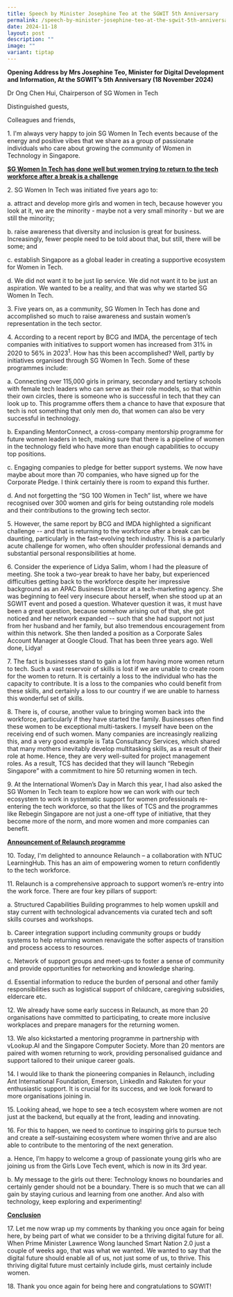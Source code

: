 ```yaml
---
title: Speech by Minister Josephine Teo at the SGWIT 5th Anniversary
permalink: /speech-by-minister-josephine-teo-at-the-sgwit-5th-anniversary/
date: 2024-11-18
layout: post
description: ""
image: ""
variant: tiptap
---
```

<p><strong>Opening Address by Mrs Josephine Teo, Minister for Digital Development and Information, At the SGWIT’s 5th Anniversary (18 November 2024)</strong>
</p>
<p>Dr Ong Chen Hui, Chairperson of SG Women in Tech</p>
<p>Distinguished guests,</p>
<p>Colleagues and friends,</p>
<p>1. I'm always very happy to join SG Women In Tech events because of the
energy and positive vibes that we share as a group of passionate individuals
who care about growing the community of Women in Technology in Singapore.</p>
<p><strong><u>SG Women In Tech has done well but women trying to return to the tech workforce after a break is a challenge</u></strong>
</p>
<p>2. SG Women In Tech was initiated five years ago to:</p>
<p>a. attract and develop more girls and women in tech, because however you
look at it, we are the minority - maybe not a very small minority - but
we are still the minority;</p>
<p>b. raise awareness that diversity and inclusion is great for business.
Increasingly, fewer people need to be told about that, but still, there
will be some; and</p>
<p>c. establish Singapore as a global leader in creating a supportive ecosystem
for Women in Tech.</p>
<p>d. We did not want it to be just lip service. We did not want it to be
just an aspiration. We wanted to be a reality, and that was why we started
SG Women In Tech.</p>
<p>3. Five years on, as a community, SG Women In Tech has done and accomplished
so much to raise awareness and sustain women’s representation in the tech
sector.</p>
<p>4. According to a recent report by BCG and IMDA, the percentage of tech
companies with initiatives to support women has increased from 31% in 2020
to 56% in 2023<sup>1</sup>. How has this been accomplished? Well, partly
by initiatives organised through SG Women In Tech. Some of these programmes
include:</p>
<p>a. Connecting over 115,000 girls in primary, secondary and tertiary schools
with female tech leaders who can serve as their role models, so that within
their own circles, there is someone who is successful in tech that they
can look up to. This programme offers them a chance to have that exposure
that tech is not something that only men do, that women can also be very
successful in technology.</p>
<p>b. Expanding MentorConnect, a cross-company mentorship programme for future
women leaders in tech, making sure that there is a pipeline of women in
the technology field who have more than enough capabilities to occupy top
positions.</p>
<p>c. Engaging companies to pledge for better support systems. We now have
maybe about more than 70 companies, who have signed up for the Corporate
Pledge. I think certainly there is room to expand this further.</p>
<p>d. And not forgetting the “SG 100 Women in Tech” list, where we have recognised
over 300 women and girls for being outstanding role models and their contributions
to the growing tech sector.</p>
<p>5. However, the same report by BCG and IMDA highlighted a significant
challenge -- and that is returning to the workforce after a break can be
daunting, particularly in the fast-evolving tech industry. This is a particularly
acute challenge for women, who often shoulder professional demands and
substantial personal responsibilities at home.</p>
<p>6. Consider the experience of Lidya Salim, whom I had the pleasure of
meeting. She took a two-year break to have her baby, but experienced difficulties
getting back to the workforce despite her impressive background as an APAC
Business Director at a tech-marketing agency. She was beginning to feel
very insecure about herself, when she stood up at an SGWIT event and posed
a question. Whatever question it was, it must have been a great question,
because somehow arising out of that, she got noticed and her network expanded
-- such that she had support not just from her husband and her family,
but also tremendous encouragement from within this network. She then landed
a position as a Corporate Sales Account Manager at Google Cloud. That has
been three years ago. Well done, Lidya!</p>
<p>7. The fact is businesses stand to gain a lot from having more women return
to tech. Such a vast reservoir of skills is lost if we are unable to create
room for the women to return. It is certainly a loss to the individual
who has the capacity to contribute. It is a loss to the companies who could
benefit from these skills, and certainly a loss to our country if we are
unable to harness this wonderful set of skills.</p>
<p>8. There is, of course, another value to bringing women back into the
workforce, particularly if they have started the family. Businesses often
find these women to be exceptional multi-taskers. I myself have been on
the receiving end of such women. Many companies are increasingly realizing
this, and a very good example is Tata Consultancy Services, which shared
that many mothers inevitably develop multitasking skills, as a result of
their role at home. Hence, they are very well-suited for project management
roles. As a result, TCS has decided that they will launch “Rebegin Singapore”
with a commitment to hire 50 returning women in tech.</p>
<p>9. At the International Women’s Day in March this year, I had also asked
the SG Women In Tech team to explore how we can work with our tech ecosystem
to work in systematic support for women professionals re-entering the tech
workforce, so that the likes of TCS and the programmes like Rebegin Singapore
are not just a one-off type of initiative, that they become more of the
norm, and more women and more companies can benefit.</p>
<p><strong><u>Announcement of Relaunch programme</u></strong>
</p>
<p>10. Today, I'm delighted to announce Relaunch – a collaboration with NTUC
LearningHub. This has an aim of empowering women to return confidently
to the tech workforce.</p>
<p>11. Relaunch is a comprehensive approach to support women’s re-entry into
the work force. There are four key pillars of support:</p>
<p>a. Structured Capabilities Building programmes to help women upskill and
stay current with technological advancements via curated tech and soft
skills courses and workshops.</p>
<p>b. Career integration support including community groups or buddy systems
to help returning women renavigate the softer aspects of transition and
process access to resources.</p>
<p>c. Network of support groups and meet-ups to foster a sense of community
and provide opportunities for networking and knowledge sharing.</p>
<p>d. Essential information to reduce the burden of personal and other family
responsibilities such as logistical support of childcare, caregiving subsidies,
eldercare etc.</p>
<p>12. We already have some early success in Relaunch, as more than 20 organisations
have committed to participating, to create more inclusive workplaces and
prepare managers for the returning women.</p>
<p>13. We also kickstarted a mentoring programme in partnership with vLookup.AI
and the Singapore Computer Society. More than 20 mentors are paired with
women returning to work, providing personalised guidance and support tailored
to their unique career goals.</p>
<p>14. I would like to thank the pioneering companies in Relaunch, including
Ant International Foundation, Emerson, LinkedIn and Rakuten for your enthusiastic
support. It is crucial for its success, and we look forward to more organisations
joining in.</p>
<p>15. Looking ahead, we hope to see a tech ecosystem where women are not
just at the backend, but equally at the front, leading and innovating.</p>
<p>16. For this to happen, we need to continue to inspiring girls to pursue
tech and create a self-sustaining ecosystem where women thrive and are
also able to contribute to the mentoring of the next generation.</p>
<p>a. Hence, I’m happy to welcome a group of passionate young girls who are
joining us from the Girls Love Tech event, which is now in its 3rd year.</p>
<p>b. My message to the girls out there: Technology knows no boundaries and
certainly gender should not be a boundary. There is so much that we can
all gain by staying curious and learning from one another. And also with
technology, keep exploring and experimenting!</p>
<p><strong><u>Conclusion</u></strong>
</p>
<p>17. Let me now wrap up my comments by thanking you once again for being
here, by being part of what we consider to be a thriving digital future
for all. When Prime Minister Lawrence Wong launched Smart Nation 2.0 just
a couple of weeks ago, that was what we wanted. We wanted to say that the
digital future should enable all of us, not just some of us, to thrive.
This thriving digital future must certainly include girls, must certainly
include women.</p>
<p>18. Thank you once again for being here and congratulations to SGWIT!</p>
<p></p>